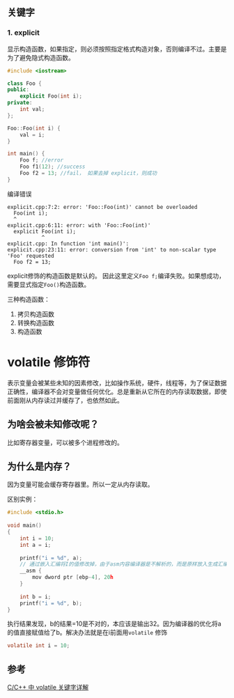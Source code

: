 ## 关键字

### 1.  explicit 

显示构造函数，如果指定，则必须按照指定格式构造对象，否则编译不过。主要是为了避免隐式构造函数。

```c++
#include <iostream>

class Foo {
public:
    explicit Foo(int i);
private:
    int val;
};

Foo::Foo(int i) {
    val = i;
}

int main() {
    Foo f; //error
    Foo f1(12); //success
    Foo f2 = 13; //fail， 如果去掉 explicit，则成功
}
```

编译错误

```shell
explicit.cpp:7:2: error: 'Foo::Foo(int)' cannot be overloaded
  Foo(int i);
  ^
explicit.cpp:6:11: error: with 'Foo::Foo(int)'
  explicit Foo(int i);
           ^
explicit.cpp: In function 'int main()':
explicit.cpp:23:11: error: conversion from 'int' to non-scalar type 'Foo' requested
  Foo f2 = 13;
```

explicit修饰的构造函数是默认的。 因此这里定义`Foo f;`编译失败。如果想成功，需要显式指定`Foo()`构造函数。

三种构造函数：

1. 拷贝构造函数
2. 转换构造函数
3. 构造函数

# volatile 修饰符
表示变量会被某些未知的因素修改，比如操作系统，硬件，线程等，为了保证数据正确性，编译器不会对变量做任何优化。总是重新从它所在的内存读取数据，即使前面刚从内存读过并缓存了，也依然如此。

## 为啥会被未知修改呢？
比如寄存器变量，可以被多个进程修改的。
## 为什么是内存？
因为变量可能会缓存寄存器里。所以一定从内存读取。

区别实例：
```c
#include <stdio.h>
 
void main()
{
    int i = 10;
    int a = i;
 
    printf("i = %d", a);
    // 通过嵌入汇编将I的值修改掉，由于asm内容编译器是不解析的，而是原样放入生成汇编中，所以编译器是不知道这里对i做了修改
    __asm {
        mov dword ptr [ebp-4], 20h
    }
 
    int b = i;
    printf("i = %d", b);
}
```
执行结果发现，b的结果=10是不对的，本应该是输出32。因为编译器的优化将a的值直接赋值给了b。解决办法就是在i前面用`volatile` 修饰
```c
volatile int i = 10;
```
## 参考
[C/C++ 中 volatile 关键字详解](https://www.runoob.com/w3cnote/c-volatile-keyword.html)

